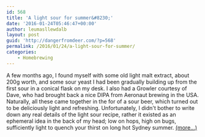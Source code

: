 ```yaml
---
id: 568
title: 'A light sour for summer&#8230;'
date: '2016-01-24T05:46:47+00:00'
author: leumasllewdalb
layout: post
guid: 'http://dangerfromdeer.com/?p=568'
permalink: /2016/01/24/a-light-sour-for-summer/
categories:
    - Homebrewing
---
```


A few months ago, I found myself with some old light malt extract, about 200g worth, and some sour yeast I had been gradually building up from the first sour in a conical flask on my desk. I also had a Growler courtesy of Dave, who had brought back a nice DIPA from Aeronaut brewing in the USA. Naturally, all these came together in the for of a sour beer, which turned out to be deliciously light and refreshing. Unfortunately, I didn't bother to write down any real details of the light sour recipe, rather it existed as an ephemeral idea in the back of my head; low on hops, high on bugs, sufficiently light to quench your thirst on long hot Sydney summer. [<span aria-label="Continue reading A light sour for summer…">(more…)</span>](https://dangerfromdeer.com/2016/01/24/a-light-sour-for-summer/#more-568)